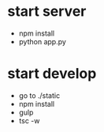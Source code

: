 # start server

-   npm install
-   python app.py

# start develop

-   go to ./static
-   npm install
-   gulp
-   tsc -w
